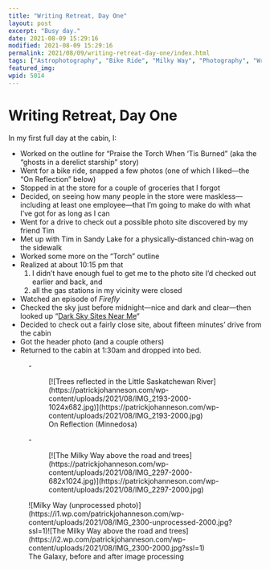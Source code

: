 ```yaml
---
title: "Writing Retreat, Day One"
layout: post
excerpt: "Busy day."
date: 2021-08-09 15:29:16
modified: 2021-08-09 15:29:16
permalink: 2021/08/09/writing-retreat-day-one/index.html
tags: ["Astrophotography", "Bike Ride", "Milky Way", "Photography", "Writing", "Photos", "Writing"]
featured_img: 
wpid: 5014
---
```


# Writing Retreat, Day One

In my first full day at the cabin, I:

- Worked on the outline for “Praise the Torch When ‘Tis Burned” (aka the “ghosts in a derelict starship” story)
- Went for a bike ride, snapped a few photos (one of which I liked—the “On Reflection” below)
- Stopped in at the store for a couple of groceries that I forgot
- Decided, on seeing how many people in the store were maskless—including at least one employee—that I’m going to make do with what I’ve got for as long as I can
- Went for a drive to check out a possible photo site discovered by my friend Tim
- Met up with Tim in Sandy Lake for a physically-distanced chin-wag on the sidewalk
- Worked some more on the “Torch” outline
- Realized at about 10:15 pm that 
  1. I didn’t have enough fuel to get me to the photo site I’d checked out earlier and back, and
  2. all the gas stations in my vicinity were closed
- Watched an episode of *Firefly*
- Checked the sky just before midnight—nice and dark and clear—then looked up “[Dark Sky Sites Near Me](https://www.darkskymap.com/nightSkyBrightness)“
- Decided to check out a fairly close site, about fifteen minutes’ drive from the cabin
- Got the header photo (and a couple others)
- Returned to the cabin at 1:30am and dropped into bed.

<figure class="is-layout-flex wp-block-gallery-168 wp-block-gallery columns-2 is-cropped">- <figure>[![Trees reflected in the Little Saskatchewan River](https://patrickjohanneson.com/wp-content/uploads/2021/08/IMG_2193-2000-1024x682.jpg)](https://patrickjohanneson.com/wp-content/uploads/2021/08/IMG_2193-2000.jpg)<figcaption class="blocks-gallery-item__caption">On Reflection (Minnedosa)</figcaption></figure>
- <figure>[![The Milky Way above the road and trees](https://patrickjohanneson.com/wp-content/uploads/2021/08/IMG_2297-2000-682x1024.jpg)](https://patrickjohanneson.com/wp-content/uploads/2021/08/IMG_2297-2000.jpg)</figure>

</figure><figure class="wp-block-jetpack-image-compare"><div class="juxtapose" data-mode="horizontal">![Milky Way (unprocessed photo)](https://i1.wp.com/patrickjohanneson.com/wp-content/uploads/2021/08/IMG_2300-unprocessed-2000.jpg?ssl=1)![The Milky Way above the road and trees](https://i2.wp.com/patrickjohanneson.com/wp-content/uploads/2021/08/IMG_2300-2000.jpg?ssl=1)</div><figcaption>The Galaxy, before and after image processing</figcaption></figure>